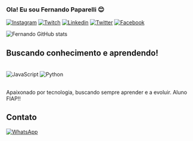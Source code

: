 
### Ola! Eu sou Fernando Paparelli 😊

[![Instagram](https://img.shields.io/badge/Instagram-E4405F?style=for-the-badge&logo=instagram&logoColor=white)](https://www.instagram.com/fernandopaparelli)
[![Twitch](https://img.shields.io/badge/Twitch-9146FF?style=for-the-badge&logo=twitch&logoColor=white)](https://www.twitch.tv/hellostrangerx)
[![Linkedin](https://img.shields.io/badge/LinkedIn-0077B5?style=for-the-badge&logo=linkedin&logoColor=white)](https://www.linkedin.com/in/fpaparelli)
[![Twitter](https://img.shields.io/badge/Twitter-1DA1F2?style=for-the-badge&logo=twitter&logoColor=white)](https://twitter.com/26HelloStranger)
[![Facebook](https://img.shields.io/badge/Facebook-1877F2?style=for-the-badge&logo=facebook&logoColor=white)](https://www.facebook.com/fernando.paparelli)


![Fernando GitHub stats](https://github-readme-stats.vercel.app/api?username=fernandopaparelli&show_icons=true&theme=tokyonight)

## Buscando conhecimento e aprendendo!

<div style="display: inline_block"><br/>
    <img align="center" alt="JavaScript" src="https://img.shields.io/badge/JavaScript-F7DF1E?style=for-the-badge&logo=javascript&logoColor=black" />
    <img align="center" alt="Python" src="https://img.shields.io/badge/Python-14354C?style=for-the-badge&logo=python&logoColor=white" />
 </div><br/>

 Apaixonado por tecnologia, buscando sempre aprender e a evoluir. Aluno FIAP!!

## Contato

[![WhatsApp](https://img.shields.io/badge/WhatsApp-25D366?style=for-the-badge&logo=whatsapp&logoColor=white)](https://api.whatsapp.com/resolve/?deeplink=%2F5511970118901.com&not_found=1)


